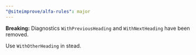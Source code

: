 ```yaml
---
"@siteimprove/alfa-rules": major
---
```


**Breaking:** Diagnostics `WithPreviousHeading` and `WithNextHeading` have been removed.

Use `WithOtherHeading` in stead.
